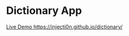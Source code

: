 # Dictionary App

[Live Demo https://injecti0n.github.io/dictionary/ ](https://injecti0n.github.io/dictionary/ "Live Demo https://injecti0n.github.io/dictionary/ ")
